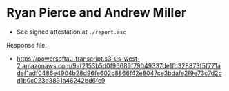 # Ryan Pierce and Andrew Miller

* See signed attestation at `./report.asc`

Response file:

* https://powersoftau-transcript.s3-us-west-2.amazonaws.com/9af2153b5d0f96689f79049337de1fb328873f5f771adef1adf0486e4904b28d96fe602c8866f42e8047ce3bdafe2f9e73c7d2cd1b0c023d3831a46242bd6fc9
